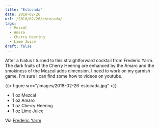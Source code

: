 ```yaml
---
title: "Estocada"
date: 2018-02-26
url: /2018/02/26/estocada/
tags:
  - Mezcal
  - Amaro
  - Cherry Heering
  - Lime Juice
draft: false
---
```


After a hiatus I turned to this straightforward cocktail from Frederic Yarm. The dark fruits of the Cherry Heering are enhanced by the Amaro and the smokiness of the Mezcal adds dimension. I need to work on my garnish game. I'm sure I can find some how to videos on youtube. 

{{< figure src="/images/2018-02-26-estocada.jpg" >}}

* 1 oz Mezcal
* 1 oz Amaro
* 1 oz Cherry Heering
* 1 oz Lime Juice

Via [Frederic Yarm](http://cocktailvirgin.blogspot.com/2017/08/estocada.html)